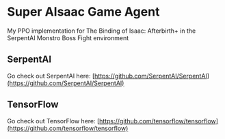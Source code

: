 # Super AIsaac Game Agent
My PPO implementation for The Binding of Isaac: Afterbirth+ in the SerpentAI Monstro Boss Fight environment

## SerpentAI
Go check out SerpentAI here: [https://github.com/SerpentAI/SerpentAI](https://github.com/SerpentAI/SerpentAI)

## TensorFlow
Go check out TensorFlow here: [https://github.com/tensorflow/tensorflow](https://github.com/tensorflow/tensorflow)
